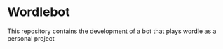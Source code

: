 # Wordlebot
This repository contains the development of a bot that plays wordle as a personal project
